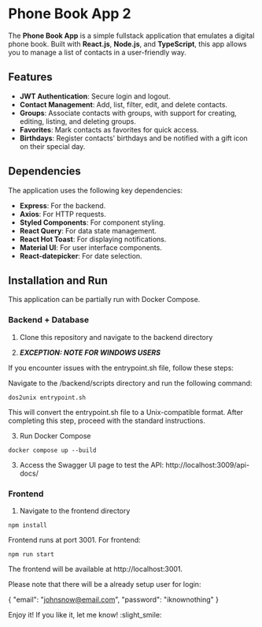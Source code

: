 # Phone Book App 2

The **Phone Book App** is a simple fullstack application that emulates a digital phone book. Built with **React.js**, **Node.js**, and **TypeScript**, this app allows you to manage a list of contacts in a user-friendly way.

## Features

- **JWT Authentication**: Secure login and logout.
- **Contact Management**: Add, list, filter, edit, and delete contacts.
- **Groups**: Associate contacts with groups, with support for creating, editing, listing, and deleting groups.
- **Favorites**: Mark contacts as favorites for quick access.
- **Birthdays**: Register contacts' birthdays and be notified with a gift icon on their special day.

## Dependencies

The application uses the following key dependencies:

- **Express**: For the backend.
- **Axios**: For HTTP requests.
- **Styled Components**: For component styling.
- **React Query**: For data state management.
- **React Hot Toast**: For displaying notifications.
- **Material UI**: For user interface components.
- **React-datepicker**: For date selection.

## Installation and Run

This application can be partially run with Docker Compose.

### Backend + Database



1. Clone this repository and navigate to the backend directory

2. ***EXCEPTION: NOTE FOR WINDOWS USERS***

If you encounter issues with the entrypoint.sh file, follow these steps:

Navigate to the /backend/scripts directory and run the following command:
```
dos2unix entrypoint.sh
```
This will convert the entrypoint.sh file to a Unix-compatible format. After completing this step, proceed with the standard instructions.

3. Run Docker Compose
```
docker compose up --build
```
3. Access the Swagger UI page to test the API: http://localhost:3009/api-docs/

### Frontend
   
1. Navigate to the frontend directory
```
npm install
```
Frontend runs at port 3001. For frontend:
```
npm run start
```
The frontend will be available at http://localhost:3001.

Please note that there will be a already setup user for login:

{
  "email": "johnsnow@email.com",
  "password": "iknownothing"
}

Enjoy it! If you like it, let me know! :slight_smile:
